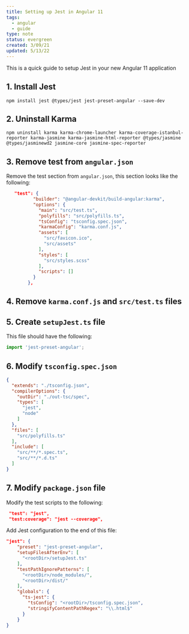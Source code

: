 ```yaml
---
title: Setting up Jest in Angular 11
tags:
  - angular
  - guide
type: note
status: evergreen
created: 3/09/21
updated: 5/13/22
---
```


This is a quick guide to setup Jest in your new Angular 11 application

## 1. Install Jest

```
npm install jest @types/jest jest-preset-angular --save-dev
```

## 2. Uninstall Karma

```
npm uninstall karma karma-chrome-launcher karma-coverage-istanbul-reporter karma-jasmine karma-jasmine-html-reporter @types/jasmine @types/jasminewd2 jasmine-core jasmine-spec-reporter
```

## 3. Remove test from `angular.json`

Remove the test section from `angular.json`, this section looks like the following:

```json
   "test": {
          "builder": "@angular-devkit/build-angular:karma",
          "options": {
            "main": "src/test.ts",
            "polyfills": "src/polyfills.ts",
            "tsConfig": "tsconfig.spec.json",
            "karmaConfig": "karma.conf.js",
            "assets": [
              "src/favicon.ico",
              "src/assets"
            ],
            "styles": [
              "src/styles.scss"
            ],
            "scripts": []
          }
        },
```

## 4. Remove `karma.conf.js` and `src/test.ts` files

## 5. Create `setupJest.ts` file

This file should have the following:

```typescript
import 'jest-preset-angular';
```

## 6. Modify `tsconfig.spec.json`

```json
{
  "extends": "./tsconfig.json",
  "compilerOptions": {
    "outDir": "./out-tsc/spec",
    "types": [
      "jest",
      "node"
    ]
  },
  "files": [
    "src/polyfills.ts"
  ],
  "include": [
    "src/**/*.spec.ts",
    "src/**/*.d.ts"
  ]
}
```

## 7. Modify `package.json` file

Modify the test scripts to the following:

```json
 "test": "jest",
 "test:coverage": "jest --coverage",
```

Add Jest configuration to the end of this file:

```json
"jest": {
    "preset": "jest-preset-angular",
    "setupFilesAfterEnv": [
      "<rootDir>/setupJest.ts"
    ],
    "testPathIgnorePatterns": [
      "<rootDir>/node_modules/",
      "<rootDir>/dist/"
    ],
    "globals": {
      "ts-jest": {
        "tsConfig": "<rootDir>/tsconfig.spec.json",
        "stringifyContentPathRegex": "\\.html$"
      }
    }
}
```
